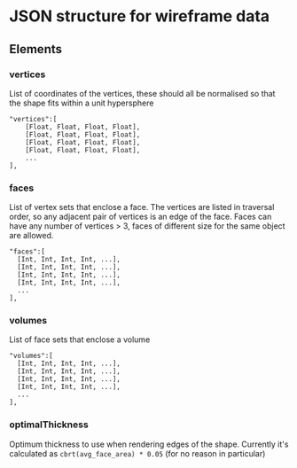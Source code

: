 # JSON structure for wireframe data

## Elements

### vertices

List of coordinates of the vertices, these should all be normalised so that the shape fits within a unit hypersphere

```
"vertices":[
    [Float, Float, Float, Float],
    [Float, Float, Float, Float],
    [Float, Float, Float, Float],
    [Float, Float, Float, Float],
    ...
],
```

### faces

List of vertex sets that enclose a face. The vertices are listed in traversal order, so any adjacent pair of vertices is an edge of the face. Faces can have any number of vertices > 3,
faces of different size for the same object are allowed.

```
"faces":[
  [Int, Int, Int, Int, ...],
  [Int, Int, Int, Int, ...],
  [Int, Int, Int, Int, ...],
  [Int, Int, Int, Int, ...],
  ...
],
```

### volumes

List of face sets that enclose a volume

```
"volumes":[
  [Int, Int, Int, Int, ...],
  [Int, Int, Int, Int, ...],
  [Int, Int, Int, Int, ...],
  [Int, Int, Int, Int, ...],
  ...
],
```

### optimalThickness

Optimum thickness to use when rendering edges of the shape. Currently it's calculated as `cbrt(avg_face_area) * 0.05` (for no reason in particular)
